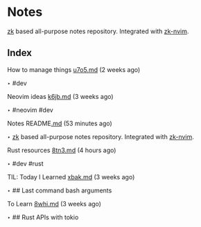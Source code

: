 # Notes

[zk](https://github.com/sirupsen/zk) based all-purpose notes repository.
Integrated with [zk-nvim](https://github.com/mickael-menu/zk-nvim).


## Index

How to manage things [u7o5.md](u7o5.md) (2 weeks ago)

  ‣ #dev

Neovim ideas [k6jb.md](k6jb.md) (3 weeks ago)

  ‣ #neovim
    #dev

Notes README[.md](.md) (53 minutes ago)

  ‣ [zk](https://github.com/sirupsen/zk) based all-purpose notes repository.
    Integrated with [zk-nvim](https://github.com/mickael-menu/zk-nvim).

Rust resources [8tn3.md](8tn3.md) (4 hours ago)

  ‣ #dev
    #rust

TIL: Today I Learned [xbak.md](xbak.md) (3 weeks ago)

  ‣ ## Last command bash arguments

To Learn [8whi.md](8whi.md) (3 weeks ago)

  ‣ ## Rust APIs with tokio

